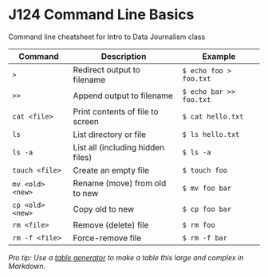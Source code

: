 # J124 Command Line Basics
Command line cheatsheet for Intro to Data Journalism class

| Command          | Description                       | Example                 |
|------------------|-----------------------------------|-------------------------|
| `>`              | Redirect output to filename       | `$ echo foo > foo.txt`  |
| `>>`             | Append output to filename         | `$ echo bar >> foo.txt` |
| `cat <file>`     | Print contents of file to screen  | `$ cat hello.txt`       |
| `ls`             | List directory or file            | `$ ls hello.txt`        |
| `ls -a`          | List all (including hidden files) | `$ ls -a`               |
| `touch <file>`   | Create an empty file              | `$ touch foo`           |
| `mv <old> <new>` | Rename (move) from old to new     | `$ mv foo bar`          |
| `cp <old> <new>` | Copy old to new                   | `$ cp foo bar`          |
| `rm <file>`      | Remove (delete) file              | `$ rm foo`              |
| `rm -f <file>`   | Force-remove file                 | `$ rm -f bar`           |

*Pro tip: Use a [table generator](https://www.tablesgenerator.com/markdown_tables#) to make a table this large and complex in Markdown.*

